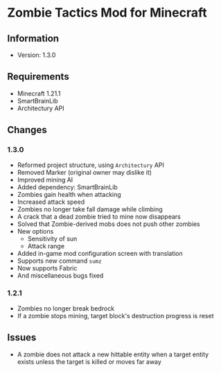 # Zombie Tactics Mod for Minecraft
## Information
- Version: 1.3.0
## Requirements
- Minecraft 1.21.1
- SmartBrainLib
- Architectury API

## Changes
### 1.3.0
- Reformed project structure, using `Architectury` API
- Removed Marker (original owner may dislike it)
- Improved mining AI
- Added dependency: SmartBrainLib
- Zombies gain health when attacking
- Increased attack speed
- Zombies no longer take fall damage while climbing
- A crack that a dead zombie tried to mine now disappears
- Solved that Zombie-derived mobs does not push other zombies
- New options
  - Sensitivity of sun
  - Attack range
- Added in-game mod configuration screen with translation
- Supports new command `sumz`
- Now supports Fabric
- And miscellaneous bugs fixed 
### 1.2.1
- Zombies no longer break bedrock
- If a zombie stops mining, target block's destruction progress is reset 

## Issues
- A zombie does not attack a new hittable entity when a target entity exists unless the target is killed or moves far away